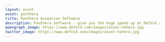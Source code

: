 ```yaml
---
layout: asset
asset: panthera
title: Panthera Animation Software
description: Panthera Software - give you the huge speed up at Defold animation flow even with more accuracy! You not required to do animations via code and run the game every change to see the changes. Make animations and export it via code right into the game!
opengraph_image: https://www.defold.com/images/asset-nohero.jpg
twitter_image: https://www.defold.com/images/asset-nohero.jpg
---
```


